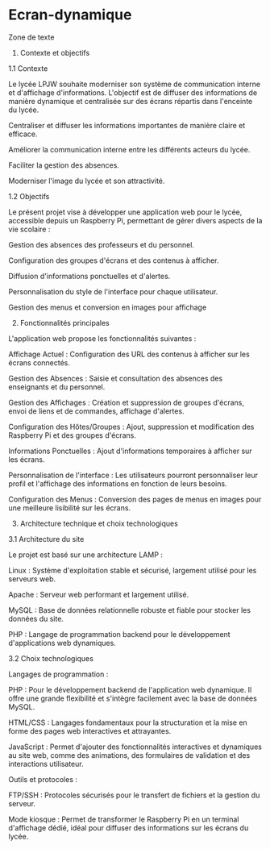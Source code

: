 # Ecran-dynamique
Zone de texte 

1. Contexte et objectifs 

1.1 Contexte 

Le lycée LPJW souhaite moderniser son système de communication interne et d'affichage d'informations. L'objectif est de diffuser des informations de manière dynamique et centralisée sur des écrans répartis dans l'enceinte du lycée. 

Centraliser et diffuser les informations importantes de manière claire et efficace. 

Améliorer la communication interne entre les différents acteurs du lycée. 

Faciliter la gestion des absences. 

Moderniser l'image du lycée et son attractivité. 

 

1.2 Objectifs 

Le présent projet vise à développer une application web pour le lycée, accessible depuis un Raspberry Pi, permettant de gérer divers aspects de la vie scolaire : 

Gestion des absences des professeurs et du personnel. 

Configuration des groupes d'écrans et des contenus à afficher. 

Diffusion d'informations ponctuelles et d'alertes. 

Personnalisation du style de l'interface pour chaque utilisateur. 

Gestion des menus et conversion en images pour affichage 

 

2. Fonctionnalités principales 

L'application web propose les fonctionnalités suivantes : 

Affichage Actuel : Configuration des URL des contenus à afficher sur les écrans connectés. 

Gestion des Absences : Saisie et consultation des absences des enseignants et du personnel. 

Gestion des Affichages : Création et suppression de groupes d'écrans, envoi de liens et de commandes, affichage d'alertes. 

Configuration des Hôtes/Groupes : Ajout, suppression et modification des Raspberry Pi et des groupes d'écrans. 

Informations Ponctuelles : Ajout d'informations temporaires à afficher sur les écrans. 

Personnalisation de l'interface : Les utilisateurs pourront personnaliser leur profil et l'affichage des informations en fonction de leurs besoins. 

Configuration des Menus : Conversion des pages de menus en images pour une meilleure lisibilité sur les écrans. 

 

 

3. Architecture technique et choix technologiques 

3.1 Architecture du site 

Le projet est basé sur une architecture LAMP :  

Linux : Système d'exploitation stable et sécurisé, largement utilisé pour les serveurs web. 

Apache : Serveur web performant et largement utilisé. 

MySQL : Base de données relationnelle robuste et fiable pour stocker les données du site. 

PHP : Langage de programmation backend pour le développement d'applications web dynamiques. 

 

3.2 Choix technologiques 

Langages de programmation : 

PHP : Pour le développement backend de l'application web dynamique. Il offre une grande flexibilité et s'intègre facilement avec la base de données MySQL. 

HTML/CSS : Langages fondamentaux pour la structuration et la mise en forme des pages web interactives et attrayantes. 

JavaScript : Permet d'ajouter des fonctionnalités interactives et dynamiques au site web, comme des animations, des formulaires de validation et des interactions utilisateur. 

Outils et protocoles : 

FTP/SSH : Protocoles sécurisés pour le transfert de fichiers et la gestion du serveur. 

Mode kiosque : Permet de transformer le Raspberry Pi en un terminal d'affichage dédié, idéal pour diffuser des informations sur les écrans du lycée. 

 

 

 
